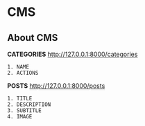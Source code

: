 # CMS #

## About CMS ##

**CATEGORIES**
http://127.0.0.1:8000/categories
```
1. NAME
2. ACTIONS
```

**POSTS**
http://127.0.0.1:8000/posts
```
1. TITLE
2. DESCRIPTION
3. SUBTITLE
4. IMAGE

```
